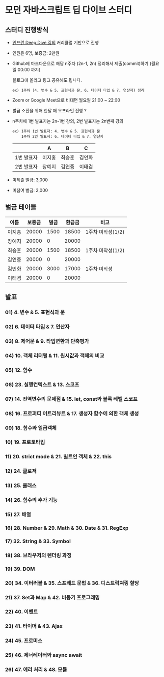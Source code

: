 # 모던 자바스크립트 딥 다이브 스터디

## 스터디 진행방식

- [인프런 Deep Dive 강의](https://www.inflearn.com/course/%EB%AA%A8%EB%8D%98-%EC%9E%90%EB%B0%94%EC%8A%A4%ED%81%AC%EB%A6%BD%ED%8A%B8-%EB%94%A5%EB%8B%A4%EC%9D%B4%EB%B8%8C) 커리큘럼 기반으로 진행
- 인원은 6명, 보증금: 2만원
- Github에 마크다운으로 해당 n주차 (2n-1, 2n) 정리해서 제출(commit)하기 (월요일 00:00 까지)

  블로그에 올리고 링크 공유해도 됩니다.

      ex) 1주차 (4. 변수 & 5. 표현식과 문, 6. 데이터 타입 & 7. 연산자) 정리

- Zoom or Google Meet으로 비대면 월요일 21:00 ~ 22:00
- 벌금 소진을 위해 한달 때 오프라인 진행 ?
- n주차에 1번 발표자는 2n-1번 강의, 2번 발표자는 2n번째 강의

      ex) 1주차 1번 발표자: 4. 변수 & 5. 표현식과 문
          1주차 2번 발표자: 6. 데이터 타입 & 7. 연산자

  |            | A      | B      | C      |
  | ---------- | ------ | ------ | ------ |
  | 1번 발표자 | 이지홍 | 최승훈 | 김언화 |
  | 2번 발표자 | 장예지 | 김연중 | 이태겸 |

- 미제출 벌금: 3,000
- 미참여 벌금: 2,000

## 벌금 테이블

| 이름   | 보증금 | 벌금 | 환급금 | 비고              |
| ------ | ------ | ---- | ------ | ----------------- |
| 이지홍 | 20000  | 1500 | 18500  | 1주차 미작성(1/2) |
| 장예지 | 20000  | 0    | 20000  |                   |
| 최승훈 | 20000  | 1500 | 18500  | 1주차 미작성(1/2) |
| 김연중 | 20000  | 0    | 20000  |                   |
| 김언화 | 20000  | 3000 | 17000  | 1주차 미작성      |
| 이태겸 | 20000  | 0    | 20000  |                   |

## 발표

### **01) 4. 변수 & 5. 표현식과 문**

### **02) 6. 데이터 타입 & 7. 연산자**

### **03) 8. 제어문 & 9. 타입변환과 단축평가**

### **04) 10. 객체 리터럴 & 11. 원시값과 객체의 비교**

### **05) 12. 함수**

### **06) 23. 실행컨텍스트 & 13. 스코프**

### **07) 14. 전역변수의 문제점 & 15. let, const와 블록 레벨 스코프**

### **08) 16. 프로퍼티 어트리뷰트 & 17. 생성자 함수에 의한 객체 생성**

### **09) 18. 함수와 일급객체**

### **10) 19. 프로토타입**

### **11) 20. strict mode & 21. 빌트인 객체 & 22. this**

### **12) 24. 클로저**

### **13) 25. 클래스**

### **14) 26. 함수의 추가 기능**

### **15) 27. 배열**

### **16) 28. Number & 29. Math & 30. Date & 31. RegExp**

### **17) 32. String & 33. Symbol**

### **18) 38. 브라우저의 렌더링 과정**

### **19) 39. DOM**

### **20) 34. 이터러블 & 35. 스프레드 문법 & 36. 디스트럭쳐링 할당**

### **21) 37. Set과 Map & 42. 비동기 프로그래밍**

### **22) 40. 이벤트**

### **23) 41. 타이머 & 43. Ajax**

### **24) 45. 프로미스**

### **25) 46. 제너레이터와 async await**

### **26) 47. 에러 처리 & 48. 모듈**
